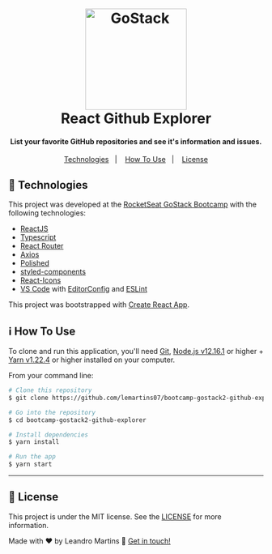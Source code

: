 <h1 align="center">
    <img alt="GoStack" src="https://rocketseat-cdn.s3-sa-east-1.amazonaws.com/bootcamp-header.png" width="200px" />
    <br>
    React Github Explorer
</h1>

<h4 align="center">
 List your favorite GitHub repositories and see it's information and issues.
</h4>


<p align="center">
  <a href="#rocket-technologies">Technologies</a>&nbsp;&nbsp;&nbsp;|&nbsp;&nbsp;&nbsp;
  <a href="#information_source-how-to-use">How To Use</a>&nbsp;&nbsp;&nbsp;|&nbsp;&nbsp;&nbsp;
  <a href="#memo-license">License</a>
</p>

## :rocket: Technologies

This project was developed at the [RocketSeat GoStack Bootcamp](https://rocketseat.com.br/bootcamp) with the following technologies:

-  [ReactJS](https://reactjs.org/)
-  [Typescript](https://www.typescriptlang.org/)
-  [React Router](https://github.com/ReactTraining/react-router)
-  [Axios](https://github.com/axios/axios)
-  [Polished](https://polished.js.org/)
-  [styled-components](https://www.styled-components.com/)
-  [React-Icons](https://react-icons.netlify.com/)
-  [VS Code][vc] with [EditorConfig][vceditconfig] and [ESLint][vceslint]

This project was bootstrapped with [Create React App](https://github.com/facebook/create-react-app).

## :information_source: How To Use

To clone and run this application, you'll need [Git](https://git-scm.com), [Node.js v12.16.1](https://nodejs.org/en/) or higher + [Yarn v1.22.4](https://yarnpkg.com/) or higher installed on your computer. 

From your command line:

```bash
# Clone this repository
$ git clone https://github.com/lemartins07/bootcamp-gostack2-github-explorer/

# Go into the repository
$ cd bootcamp-gostack2-github-explorer

# Install dependencies
$ yarn install

# Run the app
$ yarn start
```
---

## :memo: License
This project is under the MIT license. See the [LICENSE](https://github.com/lukemorales/react-rocketshoes/blob/master/LICENSE) for more information.

Made with ♥ by Leandro Martins :wave: [Get in touch!](https://www.linkedin.com/in/lemartins07/)

[nodejs]: https://nodejs.org/
[yarn]: https://yarnpkg.com/
[vc]: https://code.visualstudio.com/
[vceditconfig]: https://marketplace.visualstudio.com/items?itemName=EditorConfig.EditorConfig
[vceslint]: https://marketplace.visualstudio.com/items?itemName=dbaeumer.vscode-eslint
